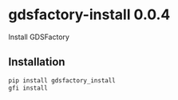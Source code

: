 # gdsfactory-install 0.0.4

Install GDSFactory

## Installation

```bash
pip install gdsfactory_install
gfi install
```
